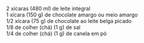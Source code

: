 
2 xícaras (480 ml) de leite integral  
1 xícara (150 g) de chocolate amargo ou meio amargo  
1/2 xícara (75 g) de chocolate ao leite belga picado  
1/8 de colher (chá) (1 g) de sal  
1/4 de colher (chá) (1 g) de canela em pó